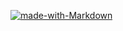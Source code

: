 [![made-with-Markdown](https://img.shields.io/badge/Made%20with-Markdown-1f425f.svg)](http://commonmark.org)
